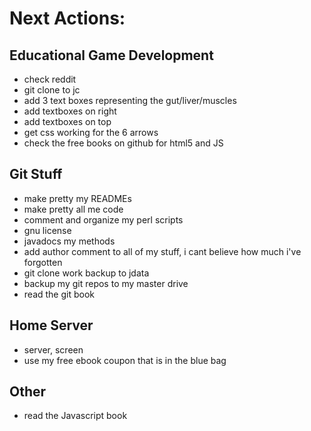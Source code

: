 Next Actions:
=============

Educational Game Development
----------------
- check reddit
- git clone to jc
- add 3 text boxes representing the gut/liver/muscles
- add textboxes on right
- add textboxes on top
- get css working for the 6 arrows
- check the free books on github for html5 and JS


Git Stuff
-------------------------
- make pretty my READMEs
- make pretty all me code
- comment and organize my perl scripts
- gnu license
- javadocs my methods
- add author comment to all of my stuff, i cant believe how much i've forgotten
- git clone work backup to jdata
- backup my git repos to my master drive
- read the git book


Home Server
-----------
- server, screen
- use my free ebook coupon that is in the blue bag


Other
-----
- read the Javascript book 

